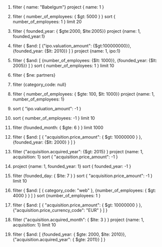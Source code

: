 01. filter { name: "Babelgum"}
	project { name: 1 }


02. filter { number_of_employees: { $gt: 5000 } }
	sort { number_of_employees: 1 }
	limit 20


03. filter { founded_year: { $gte:2000,  $lte:2005}}
	project {name: 1, founded_year:1}


04. filter { $and: [ {"ipo.valuation_amount": {$gt:100000000}}, {founded_year:  {$lt: 2010}} ] }
	project {name: 1, ipo:1}


05. filter { $and: [ {number_of_employees: {$lt: 1000}}, {founded_year:  {$lt: 2005}} ] }
	sort { number_of_employees: 1 }
	limit 10


06. filter { $ne: partners}


07. filter {category_code: null}


08. filter { number_of_employees: { $gte: 100,  $lt: 1000}}
	project {name: 1, number_of_employees: 1}


09. sort { "ipo.valuation_amount": -1 }


10. sort { number_of_employees: -1 }
	limit 10


11. filter {founded_month: { $gte: 6 } }
	limit 1000


12. filter { $and: [ { "acquisition.price_amount": { $gt: 10000000 } }, {founded_year: {$lt: 2000} } ] }


13. filter {"acquisition.acquired_year": {$gt: 2015} }
	project {name: 1, acquisition: 1}
	sort { "acquisition.price_amount": -1 }


14. project {name: 1, founded_year: 1}
	sort { founded_year: -1 }


15. filter {founded_day: { $lte: 7 } }
	sort { "acquisition.price_amount": -1 }
	limit 10


16. filter { $and: [ { category_code: "web" }, {number_of_employees: { $gt: 4000 } } ] }
	sort {number_of_employees: 1 }


17. filter { $and: [ { "acquisition.price_amount": { $gt: 10000000 } }, {"acquisition.price_currency_code": "EUR" } ] }


18. filter {"acquisition.acquired_month": { $lte: 3 } }
	project {name: 1, acquisition: 1}
	limit 10


19. filter { $and: [ {founded_year: { $gte: 2000, $lte: 2010}}, {"acquisition.acquired_year": { $gte: 2011}} ] }